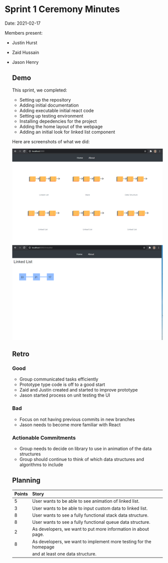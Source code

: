 # Sprint 1 Ceremony Minutes
  
Date: 2021-02-17

Members present:

* Justin Hurst
* Zaid Hussain 
* Jason Henry
  
  ## Demo
  
  This sprint, we completed:

    * Setting up the repository
    * Adding initial documentation
    * Adding executable initial react code
    * Setting up testing environment
    * Installing depedencies for the project
    * Adding the home layout of the webpage
    * Adding an initial look for linked list component
  
  Here are screenshots of what we did:
  
  ![Thing](/doc/images/homepage.png?raw=true)
  ![Thing](/doc/images/linkedlist.png?raw=true)
  
  ## Retro
  
  ### Good
  
  * Group communicated tasks efficiently 
  * Prototype type code is off to a good start 
  * Zaid and Justin created and started to improve prototype  
  * Jason started process on unit testing the UI
  
  ### Bad
  
  * Focus on not having previous commits in new branches
  * Jason needs to become more familiar with React 
  
  ### Actionable Commitments
  
  * Group needs to decide on library to use in animation of the data structures 
  * Group should continue to think of which data structures and algorithms to include 
  
  ## Planning
  
  Points | Story
  -------|--------
  5      | User wants to be able to see animation of linked list. 
  3      | User wants to be able to input custom data to linked list. 
  8      | User wants to see a fully functional stack data structure. 
  8      | User wants to see a fully functional queue data structure. 
  2      | As developers, we want to put more information in about page. 
  8      | As developers, we want to implement more testing for the homepage 
         | and at least one data structure.   